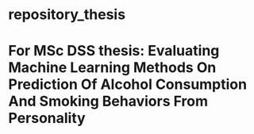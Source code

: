 # repository_thesis
# For MSc DSS thesis: Evaluating Machine Learning Methods On Prediction Of Alcohol Consumption And Smoking Behaviors From Personality
